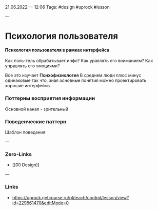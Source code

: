 21.06.2022 — 12:06
Tags: #design #uprock #lesson 

—
# Психология пользователя

#### Психология пользователя в рамках интерфейса
Как поль-тель обрабатывает инфо?
Как уравлять его вниманием?
Как управлять его эмоциями?

Все это изучает **Психофизиология**
В среднем люди плюс минус одинаковые так что, зная основные понятия можно проектировать хорошие интерфейсы.


### Поттерны восприятия информации
Основной канал - зрительный 

### Поведенческие паттерн
Шаблон поведения

—
### Zero-Links
- [[00 Design]]

—
### Links
- https://uprock.getcourse.ru/pl/teach/control/lesson/view?id=229561470&editMode=0